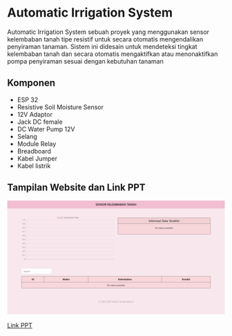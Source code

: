# Automatic Irrigation System
Automatic Irrigation System sebuah proyek yang menggunakan sensor kelembaban tanah tipe resistif untuk secara otomatis mengendalikan penyiraman tanaman. Sistem ini didesain untuk mendeteksi tingkat kelembaban tanah dan secara otomatis mengaktifkan atau menonaktifkan pompa penyiraman sesuai dengan kebutuhan tanaman

## Komponen
* ESP 32
* Resistive Soil Moisture Sensor
* 12V Adaptor
* Jack DC female
* DC Water Pump 12V
* Selang
* Module Relay
* Breadboard
* Kabel Jumper
* Kabel listrik


## Tampilan Website dan Link PPT
![Display](images/Display.png)

[Link PPT](https://docs.google.com/presentation/d/1FEWCX5VWh3USXU9SrFf0DkupoPaOWDH2M6gjNx1o2Kg)